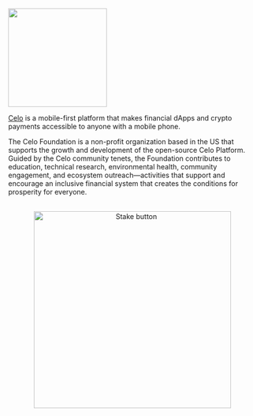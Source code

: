 # <p align="center">
  <img width="200" src="https://user-images.githubusercontent.com/95366163/149362805-c94d3c46-914a-466e-86c7-3564123e6f2e.png">
</p>

[Celo](https://celo.org/) is a mobile-first platform that makes financial dApps and crypto payments accessible to anyone with a mobile phone. 

The Celo Foundation is a non-profit organization based in the US that supports the growth and development of the open-source Celo Platform. Guided by the Celo community tenets, the Foundation contributes to education, technical research, environmental health, community engagement, and ecosystem outreach—activities that support and encourage an inclusive financial system that creates the conditions for prosperity for everyone.<br>
<br>


<p align="center">
  <img width="400" alt="Stake button" src="https://user-images.githubusercontent.com/95366163/149524609-756864ef-1cc9-4eca-8ab9-433b14ad4cbb.png">
</p>
